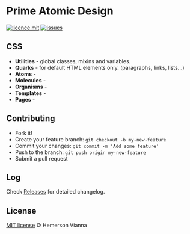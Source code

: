 # Prime Atomic Design

[![licence mit](https://img.shields.io/badge/license-MIT-blue.svg?style=flat-square)](http://hemersonvianna.mit-license.org/)
[![issues](https://img.shields.io/github/issues/prime-solutions/prime-atomic-design.svg?style=flat-square)](https://github.com/prime-solutions/prime-atomic-design/issues)

## CSS

- **Utilities** - global classes, mixins and variables.
- **Quarks** - for default HTML elements only. (paragraphs, links, lists...)
- **Atoms** -
- **Molecules** -
- **Organisms** -
- **Templates** -
- **Pages** -


## Contributing

- Fork it!
- Create your feature branch: `git checkout -b my-new-feature`
- Commit your changes: `git commit -m 'Add some feature'`
- Push to the branch: `git push origin my-new-feature`
- Submit a pull request

## Log

Check [Releases](https://github.com/prime-solutions/prime-atomic-design/releases) for detailed changelog.

## License

[MIT license](http://hemersonvianna.mit-license.org/) © Hemerson Vianna
